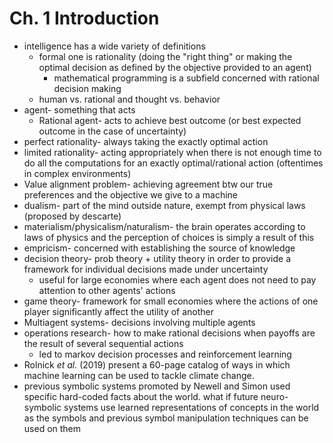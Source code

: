# Ch. 1 Introduction

- intelligence has a wide variety of definitions
    - formal one is rationality (doing the "right thing" or making the optimal decision as defined by the objective provided to an agent)
        - mathematical programming is a subfield concerned with rational decision making
    - human vs. rational and thought vs. behavior
- agent- something that acts
    - Rational agent- acts to achieve best outcome (or best expected outcome in the case of uncertainty)
- perfect rationality- always taking the exactly optimal action
- limited rationality- acting appropriately when there is not enough time to do all the computations for an exactly optimal/rational action (oftentimes in complex environments)
- Value alignment problem- achieving agreement btw our true preferences and the objective we give to a machine
- dualism- part of the mind outside nature, exempt from physical laws (proposed by descarte)
- materialism/physicalism/naturalism- the brain operates according to laws of physics and the perception of choices is simply a result of this
- empricism- concerned with establishing the source of knowledge
- decision theory- prob theory + utility theory in order to provide a framework for individual decisions made under uncertainty
    - useful for large economies where each agent does not need to pay attention to other agents' actions
- game theory- framework for small economies where the actions of one player significantly affect the utility of another
- Multiagent systems- decisions involving multiple agents
- operations research- how to make rational decisions when payoffs are the result of several sequential actions
    - led to markov decision processes and reinforcement learning
- Rolnick *et al.* (2019) present a 60-page catalog of ways in which machine learning can be used to tackle climate change.
- previous symbolic systems promoted by Newell and Simon used specific hard-coded facts about the world. what if future neuro-symbolic systems use learned representations of concepts in the world as the symbols and previous symbol manipulation techniques can be used on them